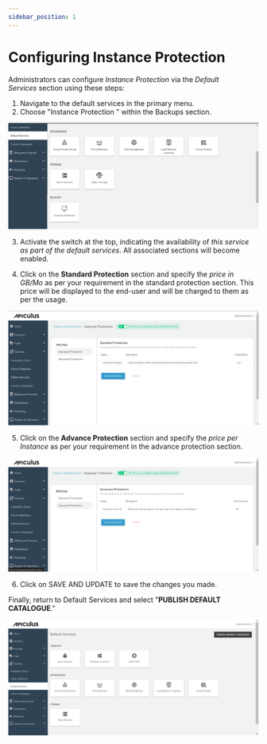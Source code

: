 ```yaml
---
sidebar_position: 1
---
```

# Configuring Instance Protection

Administrators can configure _Instance Protection_ via the _Default Services_ section using these steps:

1. Navigate to the default services in the primary menu.
2. Choose "Instance Protection " within the Backups section.

![Configuring Instance Protection](img/ConfiguringInstanceProtection1.png)

3. Activate the switch at the top, indicating the availability of _this service as part of the default services_. All associated sections will become enabled.

4. Click on the **Standard Protection** section and specify the _price in GB/Mo_ as per your requirement in the standard protection section. This price will be displayed to the end-user and will be charged to them as per the usage.

![Configuring Instance Protection](img/ConfiguringInstanceProtection2.png)

5. Click on the **Advance Protection** section and specify the _price per Instance_ as per your requirement in the advance protection section.

![Configuring Instance Protection](img/ConfiguringInstanceProtection3.png)

6. Click on SAVE AND UPDATE to save the changes you made.

Finally, return to Default Services and select "**PUBLISH DEFAULT CATALOGUE**."

![Configuring Instance Protection](img/ConfiguringInstanceProtection4.png)
